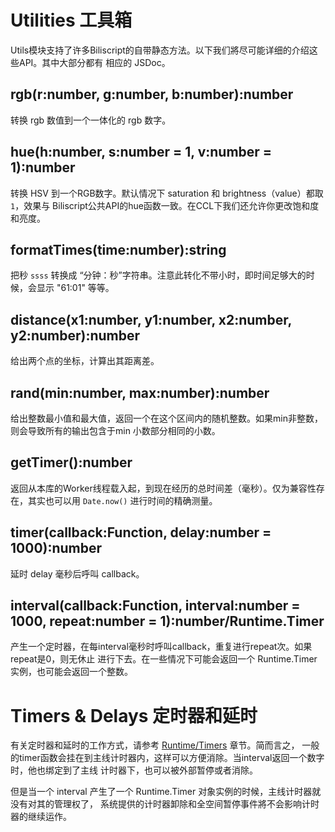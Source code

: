 Utilities 工具箱
===================================
Utils模块支持了许多Biliscript的自带静态方法。以下我们將尽可能详细的介绍这些API。其中大部分都有
相应的 JSDoc。

rgb(r:number, g:number, b:number):number
-----------------------------------
转换 rgb 数值到一个一体化的 rgb 数字。

hue(h:number, s:number = 1, v:number = 1):number
-----------------------------------
转换 HSV 到一个RGB数字。默认情况下 saturation 和 brightness（value）都取 `1`，效果与
Biliscript公共API的hue函数一致。在CCL下我们还允许你更改饱和度和亮度。

formatTimes(time:number):string
-----------------------------------
把秒 `ssss` 转换成 “分钟：秒”字符串。注意此转化不带小时，即时间足够大的时候，会显示 "61:01" 
等等。

distance(x1:number, y1:number, x2:number, y2:number):number
-----------------------------------
给出两个点的坐标，计算出其距离差。

rand(min:number, max:number):number
-----------------------------------
给出整数最小值和最大值，返回一个在这个区间内的随机整数。如果min非整数，则会导致所有的输出包含于min
小数部分相同的小数。

getTimer():number
-----------------------------------
返回从本库的Worker线程载入起，到现在经历的总时间差（毫秒）。仅为兼容性存在，其实也可以用
`Date.now()` 进行时间的精确测量。

timer(callback:Function, delay:number = 1000):number
-----------------------------------
延时 delay 毫秒后呼叫 callback。

interval(callback:Function, interval:number = 1000, repeat:number = 1):number/Runtime.Timer
-----------------------------------
产生一个定时器，在每interval毫秒时呼叫callback，重复进行repeat次。如果repeat是0，则无休止
进行下去。在一些情况下可能会返回一个 Runtime.Timer 实例，也可能会返回一个整数。

Timers & Delays 定时器和延时
===================================
有关定时器和延时的工作方式，请参考 [Runtime/Timers](../Runtime/Timers.md) 章节。简而言之，
一般的timer函数会挂在到主线计时器内，这样可以方便消除。当interval返回一个数字时，他也绑定到了主线
计时器下，也可以被外部暂停或者消除。

但是当一个 interval 产生了一个 Runtime.Timer 对象实例的时候，主线计时器就没有对其的管理权了，
系统提供的计时器卸除和全空间暂停事件將不会影响计时器的继续运作。
